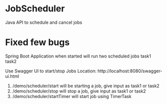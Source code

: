 # JobScheduler
Java API to schedule and cancel jobs

# Fixed few bugs

Spring Boot Application when started will run two scheduled jobs
task1
task2

Use Swagger UI to start/stop Jobs
Location: http://localhost:8080/swagger-ui.html

1. /demo/scheduler/start will be starting a job, give input as task1 or task2
2. /demo/scheduler/stop will stop a job, give input as task1 or task2
3. /demo/scheduler/startTimer will start job using TimerTask
